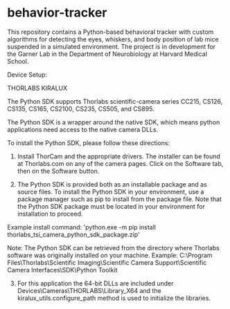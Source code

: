 # behavior-tracker

This repository contains a Python-based behavioral tracker with custom algorithms for detecting the eyes, whiskers, and body position of lab mice suspended in a simulated environment. The project is in development for the Garner Lab in the Department of Neurobiology at Harvard Medical School.

Device Setup:

THORLABS KIRALUX

The Python SDK supports Thorlabs scientific-camera series CC215, CS126, CS135, CS165, CS2100, CS235, CS505, and CS895. 

The Python SDK is a wrapper around the native SDK, which means python applications need access to the native camera DLLs.

To install the Python SDK, please follow these directions:

1. Install ThorCam and the appropriate drivers. The installer can be found at Thorlabs.com on any of the camera pages. Click on the Software tab, then on the Software button.

2. The Python SDK is provided both as an installable package and as source files. To install the Python SDK in your environment, use a package manager such as pip to install from the package file. Note that the Python SDK package must be located in your environment for installation to proceed.

 Example install command: 'python.exe -m pip install thorlabs_tsi_camera_python_sdk_package.zip'  

 Note: The Python SDK can be retrieved from the directory where Thorlabs software was originally installed on your machine.
 Example: C:\Program Files\Thorlabs\Scientific Imaging\Scientific Camera Support\Scientific Camera Interfaces\SDK\Python Toolkit

3. For this application the 64-bit DLLs are included under Devices\Cameras\THORLABS\Library_X64 and the kiralux_utils.configure_path method is used to initialize the libraries.